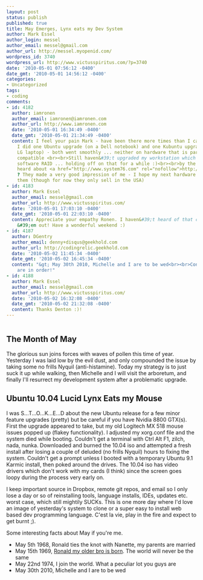 ```yaml
---
layout: post
status: publish
published: true
title: May Emerges, Lynx eats my Dev System
author: Mark Essel
author_login: messel
author_email: messel@gmail.com
author_url: http://messel.myopenid.com/
wordpress_id: 3740
wordpress_url: http://www.victusspiritus.com/?p=3740
date: '2010-05-01 07:56:12 -0400'
date_gmt: '2010-05-01 14:56:12 -0400'
categories:
- Uncategorized
tags:
- coding
comments:
- id: 4182
  author: iamronen
  author_email: iamronen@iamronen.com
  author_url: http://www.iamronen.com
  date: '2010-05-01 16:34:49 -0400'
  date_gmt: '2010-05-01 21:34:49 -0400'
  content: I feel your pain Mark - have been there more times than I care to admit...<br><br>but...
    I did one Ubuntu upgrade (on a Dell notebook) and one Kubuntu upgrade (on an old
    LG laptop) - both went smoothly ... neither on hardware that is particularly Ubuntu
    compatible <br><br>Still haven&#39;t upgraded my workstation which is also a 2TB
    software RAID ... holding off on that for a while :)<br><br>by the way have you
    heard about <a href="http://www.system76.com" rel="nofollow">http://www.system76.com</a>
    ? They made a very good impression of me - I hope my next hardware will be from
    them (though for now they only sell in the USA)
- id: 4183
  author: Mark Essel
  author_email: messel@gmail.com
  author_url: http://www.victusspiritus.com/
  date: '2010-05-01 17:03:10 -0400'
  date_gmt: '2010-05-01 22:03:10 -0400'
  content: Appreciate your empathy Ronen. I haven&#39;t heard of that company, will  <br>check
    &#39;em out! Have a wonderful weekend :)
- id: 4187
  author: DGentry
  author_email: denny+disqus@geekhold.com
  author_url: http://codingrelic.geekhold.com
  date: '2010-05-02 11:45:34 -0400'
  date_gmt: '2010-05-02 16:45:34 -0400'
  content: "&gt; May 30th 2010, Michelle and I are to be wed<br><br>Congratulations
    are in order!"
- id: 4188
  author: Mark Essel
  author_email: messel@gmail.com
  author_url: http://www.victusspiritus.com/
  date: '2010-05-02 16:32:08 -0400'
  date_gmt: '2010-05-02 21:32:08 -0400'
  content: Thanks Denton :)!
---
```

<p><a href="{{ site.url }}/assets/2010/05/l_2048_1536_C8D1F279-1920-450C-813F-8E71B6A00EF4.jpeg"><img src="{{ site.url }}/assets/2010/05/l_2048_1536_C8D1F279-1920-450C-813F-8E71B6A00EF4.jpeg" alt="" class="alignnone size-full" /></a></p>
<h2>The Month of May</h2>
<p>The glorious sun joins forces with waves of pollen this time of year. Yesterday I was laid low by the evil dust, and only compounded the issue by taking some no frills Nyquil (anti-histamine). Today my strategy is to just suck it up while walking, then Michelle and I will visit the arboretum, and finally I'll resurrect my development system after a problematic upgrade.</p>
<h2>Ubuntu 10.04 Lucid Lynx Eats my Mouse</h2>
<p>I was S...T...O...K...E...D about the new Ubuntu release for a few minor feature upgrades (pretty) but be careful if you have Nvidia 8800 GTX(s). First the upgrade appeared to take, but my old Logitech MX 518 mouse issues popped up (flakey functionality). I adjusted my xorg.conf file and the system died while booting. Couldn't get a terminal with Ctrl Alt F1, zilch, nada, nunka. Downloaded and burned the 10.04 iso and attempted a fresh install after losing a couple of deluded (no frills Nyquil) hours to fixing the system. Couldn't get a prompt unless I booted with a temporary Ubuntu 9.1 Karmic install, then poked around the drives. The 10.04 iso has video drivers which don't work with my cards (I think) since the screen goes loopy during the process very early on. </p>
<p>I keep important source in Dropbox, remote git repos, and email so I only lose a day or so of reinstalling tools, language installs, IDEs, updates etc. worst case, which still mightily SUCKs. This is one more day where I'd love an image of yesterday's system to clone or a super easy to install web based dev programming language. C'est la vie, play in the fire and expect to get burnt ;). </p>
<p>Some interesting facts about May if you're me.</p>
<ul>
<li>May 5th 1968, Ronald ties the knot with Nanette, my parents are married</li>
<li>May 15th 1969, <a href="http://victusfate.github.io/victusspiritus/uncategorized/2009/05/01/do-you-have-a-spaceship-i-could-borrow/">Ronald my older bro is born</a>. The world will never be the same</li>
<li>May 22nd 1974, I join the world. What a peculiar lot you guys are</li>
<li>May 30th 2010, Michelle and I are to be wed</li>
</ul>
